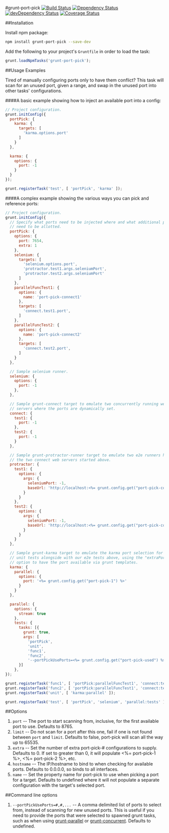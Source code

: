 #grunt-port-pick
[![Build Status](https://travis-ci.org/devaos/grunt-port-pick.svg?branch=master)](https://travis-ci.org/devaos/grunt-port-pick) [![Dependency Status](https://david-dm.org/devaos/grunt-port-pick.svg?theme=shields.io)](https://david-dm.org/devaos/grunt-port-pick) [![devDependency Status](https://david-dm.org/devaos/grunt-port-pick/dev-status.svg?theme=shields.io)](https://david-dm.org/devaos/grunt-port-pick#info=devDependencies) [![Coverage Status](https://coveralls.io/repos/devaos/grunt-port-pick/badge.png)](https://coveralls.io/r/devaos/grunt-port-pick)

##Installation

Install npm package:

```bash
npm install grunt-port-pick --save-dev
```

Add the following to your project's `Gruntfile` in order to load the task:

```js
grunt.loadNpmTasks('grunt-port-pick');
```

##Usage Examples

Tired of manually configuring ports only to have them conflict?  This task will scan for an unused port, given a range, and swap in the unused port into other tasks' configurations.

####A basic example showing how to inject an available port into a config:

```js
// Project configuration.
grunt.initConfig({
  portPick: {
    karma: {
      targets: [
        'karma.options.port'
      ]
    }
  },

  karma: {
    options: {
      port: -1
    }
  }
});

grunt.registerTask('test', [ 'portPick', 'karma' ]);
```

####A complex example showing the various ways you can pick and reference ports:

```js
// Project configuration.
grunt.initConfig({
  // Specify what ports need to be injected where and what additional ports
  // need to be allotted.
  portPick: {
    options: {
      port: 7654,
      extra: 1
    },
    selenium: {
      targets: [
        'selenium.options.port',
        'protractor.test1.args.seleniumPort',
        'protractor.test2.args.seleniumPort'
      ]
    },
    parallelFuncTest1: {
      options: {
        name: 'port-pick-connect1'
      },
      targets: [
        'connect.test1.port',
      ]
    },
    parallelFuncTest2: {
      options: {
        name: 'port-pick-connect2'
      },
      targets: [
        'connect.test2.port',
      ]
    }
  },

  // Sample selenium runner.
  selenium: {
    options: {
      port: -1
    },
  },

  // Sample grunt-connect target to emulate two concurrently running web
  // servers where the ports are dynamically set.
  connect: {
    test1: {
      port: -1
    },
    test2: {
      port: -1
    }
  },

  // Sample grunt-protractor-runner target to emulate two e2e runners hitting
  // the two connect web servers started above.
  protractor: {
    test1: {
      options: {
        args: {
          seleniumPort: -1,
          baseUrl: 'http://localhost:<%= grunt.config.get("port-pick-connect1") %>'
        }
      }
    },
    test2: {
      options: {
        args: {
          seleniumPort: -1,
          baseUrl: 'http://localhost:<%= grunt.config.get("port-pick-connect2") %>'
        }
      }
    }
  },

  // Sample grunt-karma target to emulate the karma port selection for running
  // unit tests alongside with our e2e tests above, using the "extraPorts"
  // option to have the port available via grunt templates.
  karma: {
    parallel: {
      options: {
        port: '<%= grunt.config.get("port-pick-1") %>'
      }
    }
  },

  parallel: {
    options: {
      stream: true
    },
    tests: {
      tasks: [{
        grunt: true,
        args: [
          'portPick',
          'unit',
          'func1',
          'func2',
          '--portPickUsePorts=<%= grunt.config.get("port-pick-used") %>']
      }]
    },
});

grunt.registerTask('func1', [ 'portPick:parallelFuncTest1', 'connect:test1', 'protractor:test1' ]);
grunt.registerTask('func2', [ 'portPick:parallelFuncTest1', 'connect:test2', 'protractor:test2' ]);
grunt.registerTask('unit', [ 'karma:parallel' ]);

grunt.registerTask('test', [ 'portPick', 'selenium', 'parallel:tests' ]);
```

##Options

1. `port` -- The port to start scanning from, inclusive, for the first available port to use.  Defaults to 8765.
2. `limit` -- Do not scan for a port after this one, fail if one is not found between `port` and `limit`.  Defaults to false, port-pick will scan all the way up to 65535.
3. `extra` -- Set the number of extra port-pick-# configurations to supply.  Defaults to 0.  If set to greater than 0, it will populate <%= port-pick-1 %>, <%= port-pick-2 %>, etc.
4. `hostname` -- The IP/hostname to bind to when checking for available ports.  Defaults to 0.0.0.0, so binds to all interfaces.
5. `name` -- Set the property name for port-pick to use when picking a port for a target.  Defaults to undefined where it will not populate a separate configuration with the target's selected port.

##Command line options

1. `--portPickUsePorts=#,#,...` -- A comma delimited list of ports to select from, instead of scanning for new unused ports.  This is useful if you need to provide the ports that were selected to spawned grunt tasks, such as when using [grunt-parallel](https://github.com/iammerrick/grunt-parallel) or [grunt-concurrent](https://github.com/sindresorhus/grunt-concurrent).  Defaults to undefined.
